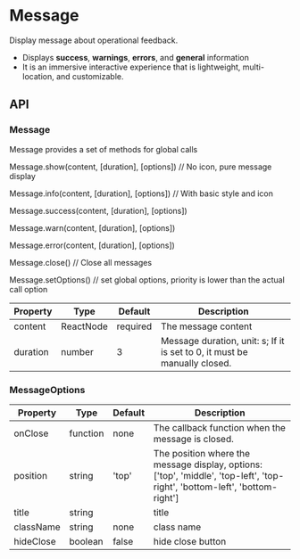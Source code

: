 # Message

Display message about operational feedback.

- Displays **success**, **warnings**, **errors**, and **general** information
- It is an immersive interactive experience that is lightweight, multi-location, and customizable.

<example />

## API 

### Message

Message provides a set of methods for global calls

Message.show(content, \[duration], \[options]) // No icon, pure message display

Message.info(content, \[duration], \[options])  // With basic style and icon

Message.success(content, \[duration], \[options])

Message.warn(content, \[duration], \[options])

Message.error(content, \[duration], \[options])

Message.close() // Close all messages

Message.setOptions() // set global options, priority is lower than the actual call option

| Property | Type | Default | Description |
| --- | --- | --- | --- |
| content | ReactNode | required | The message content |
| duration | number | 3 | Message duration, unit: s; If it is set to 0, it must be manually closed. |


### MessageOptions

| Property | Type | Default | Description |
| --- | --- | --- | --- |
| onClose | function | none | The callback function when the message is closed. |
| position | string | 'top' | The position where the message display, options: \['top', 'middle', 'top-left', 'top-right', 'bottom-left', 'bottom-right'] |
| title | string | | title |
| className | string | none | class name |
| hideClose | boolean | false | hide close button |